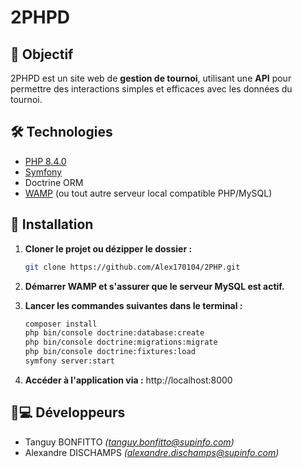 # 2PHPD

## 🎯 Objectif

2PHPD est un site web de **gestion de tournoi**, utilisant une **API** pour permettre des interactions simples et efficaces avec les données du tournoi.

## 🛠️ Technologies

- [PHP 8.4.0](https://www.php.net/)
- [Symfony](https://symfony.com/)
- Doctrine ORM
- [WAMP](https://www.wampserver.com/) (ou tout autre serveur local compatible PHP/MySQL)

## 🚀 Installation

1. **Cloner le projet ou dézipper le dossier :**

   ```bash
   git clone https://github.com/Alex170104/2PHP.git
   ```

2. **Démarrer WAMP et s'assurer que le serveur MySQL est actif.**

3. **Lancer les commandes suivantes dans le terminal :**
   ```bash
   composer install
   php bin/console doctrine:database:create
   php bin/console doctrine:migrations:migrate
   php bin/console doctrine:fixtures:load
   symfony server:start
   ```
4. **Accéder à l'application via :**
http://localhost:8000

## 👨💻 Développeurs 

- Tanguy BONFITTO _(tanguy.bonfitto@supinfo.com)_
- Alexandre DISCHAMPS _(alexandre.dischamps@supinfo.com)_
